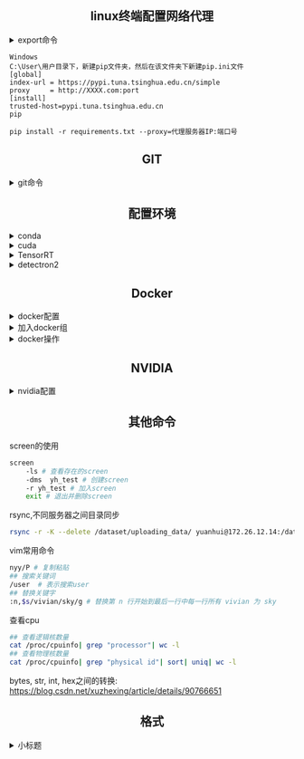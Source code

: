 ## <div align="center">linux终端配置网络代理</div> 
<details close>
<summary>export命令</summary>

```
export http_proxy=socks5://192.168.57.1:10808
export https_proxy=socks5://192.168.57.1:10808
export -p                   ##查看代理
export -n http_proxy        ##清除代理

```

    export [参数]
        -f：指向函数。
        -n：删除变量的导出属性。
        -p：显示全部拥有导出属性的变量。
        -pf：显示全部拥有导出属性的函数。
        -nf：删除函数的导出属性。
</details>

```
Windows
C:\User\用户目录下，新建pip文件夹，然后在该文件夹下新建pip.ini文件
[global]
index-url = https://pypi.tuna.tsinghua.edu.cn/simple
proxy     = http://XXXX.com:port
[install]
trusted-host=pypi.tuna.tsinghua.edu.cn
pip

pip install -r requirements.txt --proxy=代理服务器IP:端口号
```

## <div align="center">GIT</div>
<details close>
<summary>git命令</summary>
环境配置
  
```bash
## 生成密钥
ssh-keygen -t rsa -C "yuanhui@ut.cn"
```
git常用命令
  
```bash
git commit -m "" # 提交更新 
## 新建分支并 进入分支
{git branch bugFix; git checkout bagFix; git commit} = {git checkout -b bugFix}
git merge bugFix # 合并分支
git rebase main # 顺序合并分支
## 移动HEAD
git checkout HEAD^ ;  git checkout HEAD~4 ; git branch -f main HEAD~3
## 从远程仓库提取数据
git fetch # 将log提取下来，本地库代码不变
## 直接更新本地库
git pull = {git fetch; git merge o/main)
## 远程库添加伪提交
git fakeTeamwork foo 3
```
git 实练命令
  
```bash
git tag \ # 查看tag
    --contains 11528ce083dc9ff83ee3a8f908  # 查看包含此提交的tag
git stash # 暂存
```
</details>

## <div align="center">配置环境</div>
<details close>
<summary>conda</summary>
搭建miniconda环境
  
```bash
sh Miniconda3-latest-Linux-x86_64.sh  
conda env export >  environment.yml
conda env create -f /home/yh/miniconda3/envs/environment.yml
pip install -r /home/yh/miniconda3/envs/request.txt
```
  
设置通道
  
```bash
conda config --remove-key channels
conda config --set show_channel_urls yes 
conda config --get channels
conda config --add channels bioconda
conda config --add channels conda-forge
conda config --add channels https://mirrors.tuna.tsinghua.edu.cn/anaconda/pkgs/main/
conda config --add channels https://mirrors.tuna.tsinghua.edu.cn/anaconda/cloud/pytorch/ ## pytorch
```

设置代理
 
```bash
conda config --set proxy_servers.http http://192.168.57.61:10809
conda config --set proxy_servers.https https://192.168.57.61:10809
```
</details>

<details close>
<summary>cuda</summary>
搭建cuda安装环境
  
```bash
apt-get update
# vim;  gcc; g++; make; libxml2; libgl1-mesa-glx
``` 
非root用户安装：https://zhuanlan.zhihu.com/p/198161777 ;  root用户安装：https://zhuanlan.zhihu.com/p/72298520

安装例子
 
```bash
tar -zxvf cudnn-11.2-linux-x64-v8.1.1.33.tgz
cp cuda/include/cudnn.h /usr/local/cuda-11.1/include/ 
cp cuda/lib64/libcudnn* /usr/local/cuda-11.1/lib64/ 
chmod a+r /usr/local/cuda-11.1/include/cudnn.h 
chmod a+r /usr/local/cuda-11.1/lib64/libcudnn*
export CUDA_HOME=/usr/local/cuda-11.1
export PATH=/usr/local/cuda-11.1/bin
export LD_LIBRARY_PATH=$LD_LIBRARY_PATH:/usr/local/cuda-11.1/lib64
nvcc -V
``` 
</details>

<details close>
<summary>TensorRT</summary>
安装tensorrt

```bash
tar xzvf TensorRT-7.2.3.4.Ubuntu-18.04.x86_64-gnu.cuda-11.1.cudnn8.1.tar.gz
export LD_LIBRARY_PATH=$LD_LIBRARY_PATH:/root/TensorRT-7.2.3.4/lib
cp -r ./lib/* /usr/lib
cp -r ./include/* /usr/include
cd python
pip install tensorrt-5.0.2.6-py2.py3-none-any.whl
cd ../uff
pip install uff-0.5.5-py2.py3-none-any.whl
cd ../graphsurgeon
pip install graphsurgeon-0.3.2-py2.py3-none-any.whl
```  
</details>

<details close>
<summary>detectron2</summary>
安装detectron2

```bash
git clone https://github.com/facebookresearch/detectron2.git
## 1. 用pip安装
python -m pip install -e detectron2
## 2. 用build安装
cd detectron2
python setup.py build develop
```  
</details>

## <div align="center">Docker</div>
<details close>
<summary>docker配置</summary>
安装docker
  
```bash
## 官方安装
curl -fsSL https://get.docker.com | bash -s docker --mirror Aliyun
## 国内安装
curl -sSL https://get.daocloud.io/docker | sh
```
</details>

<details close>
<summary>加入docker组</summary>
使用docker时不用sudo
  
```bash
## 添加docker组
sudo groupadd docker
## 用户添加到docker组
sudo gpasswd -a ${USER} docker
## 重启docker
sudo service docker restart
## 退出shell重新进入就完成了。
```
</details>

<details close>
<summary>docker操作</summary>
配置镜像
  
```bash
## 下载镜像
docker pull ultralytics/yolov5:v5.0
## 镜像提交更改
docker commit -a "yh_test" -m "build detectron2 develop" bc94bd5dc434  yh/dnn:ub18-cuda11.1-conda-trt7.2
## 打包镜像
docker save -o yh_dnn.tar yh/dnn:ub18-cuda11.1-conda-trt7.2
本地载入镜像
docker load --input yh_dnn.tar
```
常用命令

```bash
docker images # 查看所有镜像
docker run # 运行docker
docker ps # 查看正在运行的docker
docker attach # 加入运行中的镜像
docker stop # 停止正在运行的镜像
docker start # 开始运行镜像
Ctrl+P+Q # 退出容器
## 开机自启动docker
docker update --restart=always yh_inspection
```
docker run 命令

```bash
docker run 
    -it \  # 必须
    --gpus '"device=0,1"' \ # 使用gpu
    --name "yh_test" \ # 命名
    -p 8042:22 \ # 端口映射
    --ipc=host \
    -v /home/yh/image:/home/yh/image \ # 文件夹映射
    -e LANG=C.UTF-8 -e LC_ALL=C.UTF-8 \ # 改编码格式
    yh/dnn:ub18-cuda11.1-conda-trt7.2 /bin/bash
```
docker内部配置ssh映射

```bash
mkdir /var/run/sshd
echo 'root:Yuan930216' | chpasswd
sed -i 's/PermitRootLogin prohibit-password/PermitRootLogin yes/' /etc/ssh/sshd_config
sed 's@session\s*required\s*pam_loginuid.so@session optional pam_loginuid.so@g' -i /etc/pam.d/sshd
echo "export VISIBLE=now" >> /etc/profile
service ssh restart
```
</details>

## <div align="center">NVIDIA</div>
<details close>
<summary>nvidia配置</summary>
安装nvidia驱动
  
```bash
## 查看最新驱动
ubuntu-drivers devices
## 安装驱动
sudo apt-get install nvidia-driver-470  ## 可选择最新版本
## 重启生效
```
安装docker需要的--gpu插件
  
``` bash
distribution=$(. /etc/os-release;echo $ID$VERSION_ID)
curl -s -L https://nvidia.github.io/nvidia-docker/gpgkey | sudo apt-key add -
curl -s -L https://nvidia.github.io/nvidia-docker/$distribution/nvidia-docker.list | sudo tee /etc/apt/sources.list.d/nvidia-docker.list
sudo apt-get update && sudo apt-get install -y nvidia-container-toolkit
sudo systemctl restart docker
```
</details>

## <div align="center">其他命令</div>
screen的使用
  
```bash
screen
    -ls # 查看存在的screen
    -dms  yh_test # 创建screen
    -r yh_test # 加入screen
    exit # 退出并删除screen
```
rsync,不同服务器之间目录同步

```bash
rsync -r -K --delete /dataset/uploading_data/ yuanhui@172.26.12.14:/dataset/uploading_data/
```
vim常用命令

```bash
nyy/P # 复制粘贴
## 搜索关键词
/user  # 表示搜索user
## 替换关键字
:n,$s/vivian/sky/g # 替换第 n 行开始到最后一行中每一行所有 vivian 为 sky
```
查看cpu

```bash
## 查看逻辑核数量
cat /proc/cpuinfo| grep "processor"| wc -l
## 查看物理核数量
cat /proc/cpuinfo| grep "physical id"| sort| uniq| wc -l
```

bytes, str, int, hex之间的转换: https://blog.csdn.net/xuzhexing/article/details/90766651

## <div align="center">格式</div> 
<details close>
<summary>小标题</summary>

```bash
## 注释
code
```
</details>

